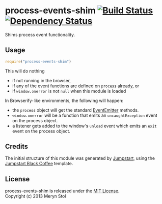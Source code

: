 # process-events-shim [![Build Status](https://travis-ci.org/meryn/process-events-shim.png?branch=master)](https://travis-ci.org/meryn/process-events-shim) [![Dependency Status](https://david-dm.org/meryn/process-events-shim.png)](https://david-dm.org/meryn/process-events-shim)

Shims process event functionality.

## Usage

```javascript
require("process-events-shim")
```

This will do nothing 

* if not running in the browser,
* if any of the event functions are defined on `process` already, or
* if `window.onerror` is not `null` when this module is loaded

In Browserify-like environments, the following will happen:

* the `process` object will get the standard [EventEmitter](http://nodejs.org/api/events.html) methods.
* `window.onerror` will be a function that emits an `uncaughtException` event on the process object.
* a listener gets added to the window's `unload` event which emits an `exit` event on the process object.

## Credits

The initial structure of this module was generated by [Jumpstart](https://github.com/meryn/jumpstart), using the [Jumpstart Black Coffee](https://github.com/meryn/jumpstart-black-coffee) template.

## License

process-events-shim is released under the [MIT License](http://opensource.org/licenses/MIT).  
Copyright (c) 2013 Meryn Stol  
